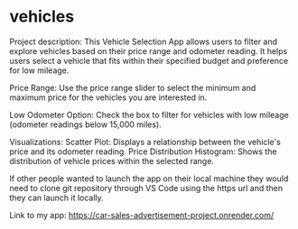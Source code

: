 # vehicles

Project description: This Vehicle Selection App allows users to filter and explore vehicles based on their price range and odometer reading. It helps users select a vehicle that fits within their specified budget and preference for low mileage.

Price Range: Use the price range slider to select the minimum and maximum price for the vehicles you are interested in.

Low Odometer Option: Check the box to filter for vehicles with low mileage (odometer readings below 15,000 miles).

Visualizations:
Scatter Plot: Displays a relationship between the vehicle's price and its odometer reading.
Price Distribution Histogram: Shows the distribution of vehicle prices within the selected range.

If other people wanted to launch the app on their local machine they would need to clone git repository through VS Code using the https url and then they can launch it locally.

Link to my app:
https://car-sales-advertisement-project.onrender.com/ 
